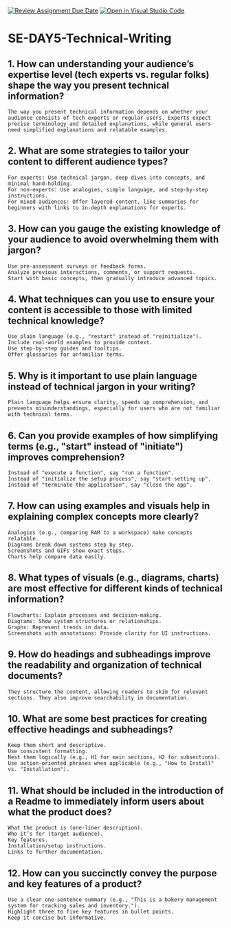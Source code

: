 [![Review Assignment Due Date](https://classroom.github.com/assets/deadline-readme-button-22041afd0340ce965d47ae6ef1cefeee28c7c493a6346c4f15d667ab976d596c.svg)](https://classroom.github.com/a/zsAR-pyY)
[![Open in Visual Studio Code](https://classroom.github.com/assets/open-in-vscode-2e0aaae1b6195c2367325f4f02e2d04e9abb55f0b24a779b69b11b9e10269abc.svg)](https://classroom.github.com/online_ide?assignment_repo_id=18652317&assignment_repo_type=AssignmentRepo)
# SE-DAY5-Technical-Writing
## 1. How can understanding your audience’s expertise level (tech experts vs. regular folks) shape the way you present technical information?
    The way you present technical information depends on whether your audience consists of tech experts or regular users. Experts expect precise terminology and detailed explanations, while general users need simplified explanations and relatable examples.

## 2. What are some strategies to tailor your content to different audience types?
    For experts: Use technical jargon, deep dives into concepts, and minimal hand-holding.
    For non-experts: Use analogies, simple language, and step-by-step instructions.
    For mixed audiences: Offer layered content, like summaries for beginners with links to in-depth explanations for experts.

## 3. How can you gauge the existing knowledge of your audience to avoid overwhelming them with jargon?
    Use pre-assessment surveys or feedback forms.
    Analyze previous interactions, comments, or support requests.
    Start with basic concepts, then gradually introduce advanced topics.

## 4. What techniques can you use to ensure your content is accessible to those with limited technical knowledge?
    Use plain language (e.g., "restart" instead of "reinitialize").
    Include real-world examples to provide context.
    Use step-by-step guides and tooltips.
    Offer glossaries for unfamiliar terms.
    
## 5. Why is it important to use plain language instead of technical jargon in your writing?
    Plain language helps ensure clarity, speeds up comprehension, and prevents misunderstandings, especially for users who are not familiar with technical terms.

## 6. Can you provide examples of how simplifying terms (e.g., "start" instead of "initiate") improves comprehension?
    Instead of "execute a function", say "run a function".
    Instead of "initialize the setup process", say "start setting up".
    Instead of "terminate the application", say "close the app".

## 7. How can using examples and visuals help in explaining complex concepts more clearly?
    Analogies (e.g., comparing RAM to a workspace) make concepts relatable.
    Diagrams break down systems step by step.
    Screenshots and GIFs show exact steps.
    Charts help compare data easily.

## 8. What types of visuals (e.g., diagrams, charts) are most effective for different kinds of technical information?
    Flowcharts: Explain processes and decision-making.
    Diagrams: Show system structures or relationships.
    Graphs: Represent trends in data.
    Screenshots with annotations: Provide clarity for UI instructions.

## 9. How do headings and subheadings improve the readability and organization of technical documents?
    They structure the content, allowing readers to skim for relevant sections. They also improve searchability in documentation.

## 10. What are some best practices for creating effective headings and subheadings?
    Keep them short and descriptive.
    Use consistent formatting.
    Nest them logically (e.g., H1 for main sections, H2 for subsections).
    Use action-oriented phrases when applicable (e.g., "How to Install" vs. "Installation").

## 11. What should be included in the introduction of a Readme to immediately inform users about what the product does?
    What the product is (one-liner description).
    Who it’s for (target audience).
    Key features.
    Installation/setup instructions.
    Links to further documentation.

## 12. How can you succinctly convey the purpose and key features of a product?
    Use a clear one-sentence summary (e.g., "This is a bakery management system for tracking sales and inventory.").
    Highlight three to five key features in bullet points.
    Keep it concise but informative.
